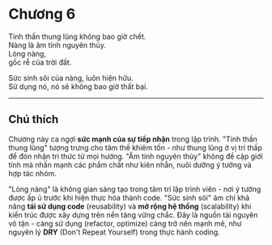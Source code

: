 # Chương 6

Tinh thần thung lũng không bao giờ chết.  
Nàng là âm tính nguyên thủy.  
Lòng nàng,  
gốc rễ của trời đất.

Sức sinh sôi của nàng, luôn hiện hữu.  
Sử dụng nó, nó sẽ không bao giờ thất bại.

---

## Chú thích

Chương này ca ngợi **sức mạnh của sự tiếp nhận** trong lập trình. "Tinh thần thung lũng" tượng trưng cho tâm thế khiêm tốn - như thung lũng ở vị trí thấp để đón nhận tri thức từ mọi hướng. "Âm tính nguyên thủy" không đề cập giới tính mà nhấn mạnh các phẩm chất như kiên nhẫn, nuôi dưỡng ý tưởng và hợp tác nhóm.  

"Lòng nàng" là không gian sáng tạo trong tâm trí lập trình viên - nơi ý tưởng được ấp ủ trước khi hiện thực hóa thành code. "Sức sinh sôi" ám chỉ khả năng **tái sử dụng code** (reusability) và **mở rộng hệ thống** (scalability) khi kiến trúc được xây dựng trên nền tảng vững chắc. Đây là nguồn tài nguyên vô tận - càng sử dụng (refactor, optimize) càng trở nên mạnh mẽ, như nguyên lý **DRY** (Don't Repeat Yourself) trong thực hành coding. 